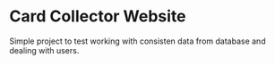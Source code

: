 # Card Collector Website

Simple project to test working with consisten data from database and dealing with users.